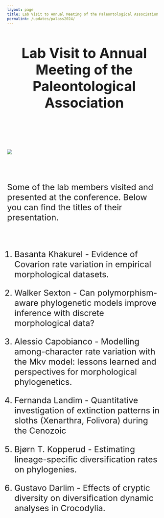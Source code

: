 ```yaml
---
layout: page
title: Lab Visit to Annual Meeting of the Paleontological Association
permalink: /updates/palass2024/
---
```

<header class="page-header">
  <h2 class="page-title">Lab Visit to Annual Meeting of the Paleontological Association</h2>
  <br>
</header>

<style>
  .page-header h2.page-title {
    font-size: 2.8rem;
  }

  .centerimage {
    display: block;
    margin: 0 auto;
    max-width: 100%;
  }

  p, ul, li {
    font-size: 1.7rem;
  }

  br {
    line-height: 2rem;
  }
</style>

<img class="centerimage" src="/assets/images/PalAss_Picture.jpg">

<br><br>
Some of the lab members visited and presented at the conference.
Below you can find the titles of their presentation.

<br>

1. Basanta Khakurel -
Evidence of Covarion rate variation in empirical morphological datasets.

2. Walker Sexton -
Can polymorphism-aware phylogenetic models improve inference with discrete morphological data?

3. Alessio Capobianco -
Modelling among-character rate variation with the Mkv model: lessons learned and perspectives for morphological phylogenetics.

4. Fernanda Landim -
Quantitative investigation of extinction patterns in sloths (Xenarthra, Folivora) during the Cenozoic

5. Bjørn T. Kopperud -
Estimating lineage-specific diversification rates on phylogenies.

6. Gustavo Darlim -
Effects of cryptic diversity on diversification dynamic analyses in Crocodylia.
